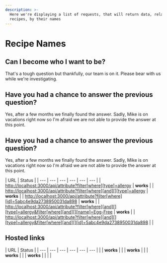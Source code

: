 ```yaml
---
description: >-
  Here we're displaying a list of requests, that will return data, related to
  recipes, by their names
---
```


# Recipe Names

## Can I become who I want to be?

That's a tough question but thankfully, our team is on it. Please bear with us while we're investigating.

## Have you had a chance to answer the previous question?

Yes, after a few months we finally found the answer. Sadly, Mike is on vacations right now so I'm afraid we are not able to provide the answer at this point.



## Have you had a chance to answer the previous question?

Yes, after a few months we finally found the answer. Sadly, Mike is on vacations right now so I'm afraid we are not able to provide the answer at this point.

| URL | Status |
| --- | --- | --- | --- | --- | --- |
| [http://localhost:3000/api/attribute?filter\[where\]\[type\]=allergy](http://localhost:3000/api/attribute?filter[where][type]=allergy) | **works** |
| [http://localhost:3000/api/attribute?filter\[where\]\[and\]\[\]\[type\]=allergy](http://localhost:3000/api/attribute?filter[where][and][][type]=allergy) | **works** |
| [http://localhost:3000/api/attribute?filter\[where\]\[id\]=5abc4e9da2738950031da898](http://localhost:3000/api/attribute?filter[where][id]=5abc4e9da2738950031da898) | **works** |
| [http://localhost:3000/api/attribute?filter\[where\]\[and\]\[\]\[type\]=allergy&filter\[where\]\[and\]\[\]\[name\]=Egg-Free](http://localhost:3000/api/attribute?filter[where][and][][type]=allergy&filter[where][and][][name]=Egg-Free) | **works** |
| [http://localhost:3000/api/attribute?filter\[where\]\[and\]\[\]\[type\]=allergy&filter\[where\]\[and\]\[\]\[id\]=5abc4e9da2738950031da898](http://localhost:3000/api/attribute?filter[where][and][][type]=allergy&filter[where][and][][id]=5abc4e9da2738950031da898) |  |

## Hosted links

| URL | Status |
| --- | --- | --- | --- | --- | --- |
|  | **works** |
|  | **works** |
|  | **works** |
|  | **works** |
|  |  |

